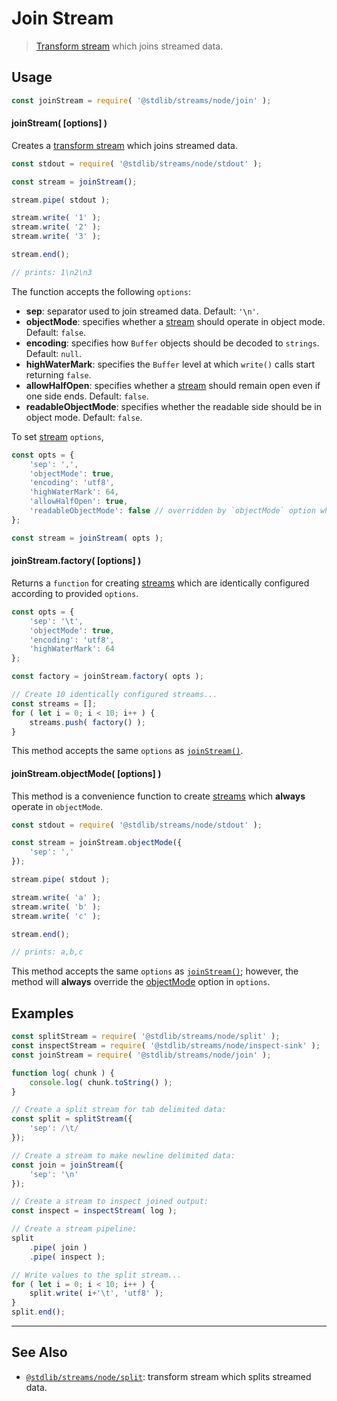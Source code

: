 <!--

@license Apache-2.0

Copyright (c) 2018 The Stdlib Authors.

Licensed under the Apache License, Version 2.0 (the "License");
you may not use this file except in compliance with the License.
You may obtain a copy of the License at

   http://www.apache.org/licenses/LICENSE-2.0

Unless required by applicable law or agreed to in writing, software
distributed under the License is distributed on an "AS IS" BASIS,
WITHOUT WARRANTIES OR CONDITIONS OF ANY KIND, either express or implied.
See the License for the specific language governing permissions and
limitations under the License.

-->

# Join Stream

> [Transform stream][transform-stream] which joins streamed data.

<section class="usage">

## Usage

```javascript
const joinStream = require( '@stdlib/streams/node/join' );
```

<a name="join-stream"></a>

#### joinStream( \[options] )

Creates a [transform stream][transform-stream] which joins streamed data.

```javascript
const stdout = require( '@stdlib/streams/node/stdout' );

const stream = joinStream();

stream.pipe( stdout );

stream.write( '1' );
stream.write( '2' );
stream.write( '3' );

stream.end();

// prints: 1\n2\n3
```

The function accepts the following `options`:

-   **sep**: separator used to join streamed data. Default: `'\n'`.
-   **objectMode**: specifies whether a [stream][stream] should operate in object mode. Default: `false`.
-   **encoding**: specifies how `Buffer` objects should be decoded to `strings`. Default: `null`.
-   **highWaterMark**: specifies the `Buffer` level at which `write()` calls start returning `false`.
-   **allowHalfOpen**: specifies whether a [stream][stream] should remain open even if one side ends. Default: `false`.
-   **readableObjectMode**: specifies whether the readable side should be in object mode. Default: `false`.

To set [stream][stream] `options`,

```javascript
const opts = {
    'sep': ',',
    'objectMode': true,
    'encoding': 'utf8',
    'highWaterMark': 64,
    'allowHalfOpen': true,
    'readableObjectMode': false // overridden by `objectMode` option when `objectMode=true`
};

const stream = joinStream( opts );
```

#### joinStream.factory( \[options] )

Returns a `function` for creating [streams][transform-stream] which are identically configured according to provided `options`.

```javascript
const opts = {
    'sep': '\t',
    'objectMode': true,
    'encoding': 'utf8',
    'highWaterMark': 64
};

const factory = joinStream.factory( opts );

// Create 10 identically configured streams...
const streams = [];
for ( let i = 0; i < 10; i++ ) {
    streams.push( factory() );
}
```

This method accepts the same `options` as [`joinStream()`](#join-stream).

#### joinStream.objectMode( \[options] )

This method is a convenience function to create [streams][stream] which **always** operate in `objectMode`.

```javascript
const stdout = require( '@stdlib/streams/node/stdout' );

const stream = joinStream.objectMode({
    'sep': ','
});

stream.pipe( stdout );

stream.write( 'a' );
stream.write( 'b' );
stream.write( 'c' );

stream.end();

// prints: a,b,c
```

This method accepts the same `options` as [`joinStream()`](#join-stream); however, the method will **always** override the [objectMode][object-mode] option in `options`.

</section>

<!-- /.usage -->

<section class="examples">

## Examples

<!-- eslint no-undef: "error" -->

```javascript
const splitStream = require( '@stdlib/streams/node/split' );
const inspectStream = require( '@stdlib/streams/node/inspect-sink' );
const joinStream = require( '@stdlib/streams/node/join' );

function log( chunk ) {
    console.log( chunk.toString() );
}

// Create a split stream for tab delimited data:
const split = splitStream({
    'sep': /\t/
});

// Create a stream to make newline delimited data:
const join = joinStream({
    'sep': '\n'
});

// Create a stream to inspect joined output:
const inspect = inspectStream( log );

// Create a stream pipeline:
split
    .pipe( join )
    .pipe( inspect );

// Write values to the split stream...
for ( let i = 0; i < 10; i++ ) {
    split.write( i+'\t', 'utf8' );
}
split.end();
```

</section>

<!-- /.examples -->

<!-- Section for related `stdlib` packages. Do not manually edit this section, as it is automatically populated. -->

<section class="related">

* * *

## See Also

-   <span class="package-name">[`@stdlib/streams/node/split`][@stdlib/streams/node/split]</span><span class="delimiter">: </span><span class="description">transform stream which splits streamed data.</span>

</section>

<!-- /.related -->

<!-- Section for all links. Make sure to keep an empty line after the `section` element and another before the `/section` close. -->

<section class="links">

[stream]: https://nodejs.org/api/stream.html

[transform-stream]: https://nodejs.org/api/stream.html

[object-mode]: https://nodejs.org/api/stream.html#stream_object_mode

<!-- <related-links> -->

[@stdlib/streams/node/split]: https://github.com/stdlib-js/stdlib/tree/develop/lib/node_modules/%40stdlib/streams/node/split

<!-- </related-links> -->

</section>

<!-- /.links -->
